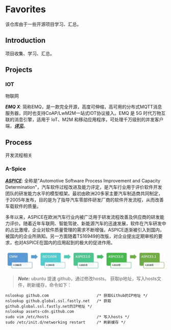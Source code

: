 # Favorites

该仓库由于一些开源项目学习、汇总。

## Introduction

项目收集、学习、汇总。

## Projects

### lOT

物联网

***EMQ X***: 简称EMQ，是一款完全开源，高度可伸缩，高可用的分布式MQTT消息服务器，同时也支持CoAP/LwM2M一站式lOT协议接入。EMQ 是 5G 时代万物互联的消息引擎，适用于 IoT、M2M 和移动应用程序，可处理千万级别的并发客户端，[***详见***](lOT/emqx/README.md)。

## Process

开发流程相关

### A-Spice

[***ASPICE***](process/ASPICE/README.md): 全称是"Automotive Software Process Improvement and Capacity Determination"，汽车软件过程改进及能力评定，是汽车行业用于评价软件开发团队的研发能力水平的模型框架。最初由欧洲20多家主要汽车制造商共同制定，于2005年发布，目的是为了指导汽车零部件研发厂商的软件开发流程，从而改善车载软件的质量。

多年以来，ASPICE在欧洲汽车行业内被广泛用于研发流程改善及供应商的研发能力评价。随着近年车联网、智能驾驶、新能源汽车的迅速发展，软件在汽车研发中的占比激增，企业对软件质量管理的需求不断增强，ASPICE逐渐被引入到国内，被国内的企业所熟知。另一方面随着TS16949的改版，对企业提出定期审核的要求，也对ASPICE在国内的应用起到的极大的促进作用。

![ASPICE History img](process/ASPICE/pic/aspice-history-img.jpg)

> ***Note:***
ubuntu 提速 github，通过修改hosts。
获取*ip*地址，写入hosts文件，刷新缓存，命令如下：
>
```
nslookup github.com                     /* 获取Github的IP地址 */
nslookup github.global.ssl.fastly.net   /* 获取github.global.ssl.fastly.net的IP地址 */
nslookup assets-cdn.github.com
sudo vim /etc/hosts                     /* 写入hosts */
sudo /etc/init.d/networking restart     /* 刷新缓存 */
```
